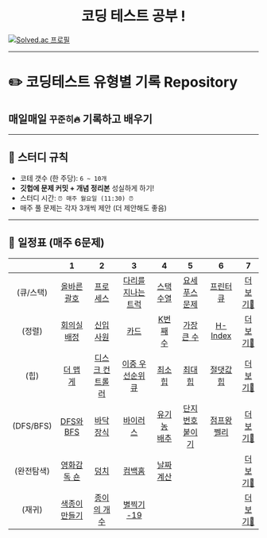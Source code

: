 <h1 align="center"> 코딩 테스트 공부 ! </h1>

[![Solved.ac 프로필](http://mazassumnida.wtf/api/generate_badge?boj=rlarhdms6828)](https://solved.ac/{handle})

---

# ✏️ **코딩테스트 유형별 기록 Repository**

## **매일매일 `꾸준히🔥` 기록하고 배우기**

---

## 🌟 **스터디 규칙**

- 코테 갯수 (한 주당): `6 ~ 10개`
- **깃헙에 문제 커밋 + 개념 정리본** 성실하게 하기!
- 스터디 시간: `⏰ 매주 월요일 (11:30) ⏰`
- 매주 풀 문제는 각자 3개씩 제안 (더 제안해도 좋음)

---

## **📅 일정표 (매주 6문제)**

|            |                                       1                                        |                                         2                                          |                                           3                                           |                                      4                                      |                                       5                                       |                                     6                                      |                                                   7                                                   |
| :--------: | :----------------------------------------------------------------------------: | :--------------------------------------------------------------------------------: | :-----------------------------------------------------------------------------------: | :-------------------------------------------------------------------------: | :---------------------------------------------------------------------------: | :------------------------------------------------------------------------: | :---------------------------------------------------------------------------------------------------: | 
| (큐/스택)  | [올바른 괄호](https://school.programmers.co.kr/learn/courses/30/lessons/12909) |    [프로세스](https://school.programmers.co.kr/learn/courses/30/lessons/42587)     | [다리를 지나는 트럭](https://school.programmers.co.kr/learn/courses/30/lessons/42583) |              [스택수열](https://www.acmicpc.net/problem/1874)               |             [요세푸스 문제](https://www.acmicpc.net/problem/1158)             |             [프린터 큐](https://www.acmicpc.net/problem/1966)              | [더보기👀](https://github.com/gonn-i/CO-TE-study/tree/master/%EC%8A%A4%ED%83%9D%EA%B3%BC%20%ED%81%90) |
|   (정렬)   |              [회의실 배정](https://www.acmicpc.net/problem/1931)               |                  [신입사원](https://www.acmicpc.net/problem/1946)                  |                     [카드](https://www.acmicpc.net/problem/11652)                     | [K번째 수](https://school.programmers.co.kr/learn/courses/30/lessons/42748) | [가장 큰 수](https://school.programmers.co.kr/learn/courses/30/lessons/42746) | [H-Index](https://school.programmers.co.kr/learn/courses/30/lessons/42747) |           [더보기👀](https://github.com/gonn-i/CO-TE-study/tree/master/%EC%A0%95%EB%A0%AC)            |
|    (힙)    |   [더 맵게](https://school.programmers.co.kr/learn/courses/30/lessons/42626)   | [디스크 컨트롤러](https://school.programmers.co.kr/learn/courses/30/lessons/42627) |  [이중 우선순위 큐](https://school.programmers.co.kr/learn/courses/30/lessons/42628)  |               [최소 힙](https://www.acmicpc.net/problem/1927)               |               [최대 힙](https://www.acmicpc.net/problem/11279)                |             [절댓값 힙](https://www.acmicpc.net/problem/11286)             |                [더보기👀](https://github.com/gonn-i/CO-TE-study/tree/master/%ED%9E%99)                |
| (DFS/BFS)  |               [DFS와 BFS](https://www.acmicpc.net/problem/1260)                |                 [바닥 장식](https://www.acmicpc.net/problem/1388)                  |                   [바이러스](https://www.acmicpc.net/problem/2606)                    |             [유기농 배추](https://www.acmicpc.net/problem/1012)             |            [단지번호 붙이기](https://www.acmicpc.net/problem/2667)            |            [점프왕 쩰리](https://www.acmicpc.net/problem/16173)            |                [더보기👀](https://github.com/gonn-i/CO-TE-study/tree/master/DFS%2CBFS)                |
| (완전탐색) |              [영화감독 숀](https://www.acmicpc.net/problem/1436)               |                    [덩치](https://www.acmicpc.net/problem/7568)                    |                    [컴백홈](https://www.acmicpc.net/problem/1189)                     |              [날짜 계산](https://www.acmicpc.net/problem/1476)              |                                     [](/)                                     |                                   [](/)                                    |  [더보기👀](https://github.com/gonn-i/CO-TE-study/tree/master/%EC%99%84%EC%A0%84%ED%83%90%EC%83%89)   |     |
|   (재귀)   |             [색종이 만들기 ](https://www.acmicpc.net/problem/2630)             |                [종이의 개수](https://www.acmicpc.net/problem/1780)                 |                  [별찍기 -19](https://www.acmicpc.net/problem/10994)                  |                                    [](/)                                    |                                     [](/)                                     |                                   [](/)                                    |           [더보기👀](https://github.com/gonn-i/CO-TE-study/tree/master/%EC%9E%AC%EA%B7%80)            |
